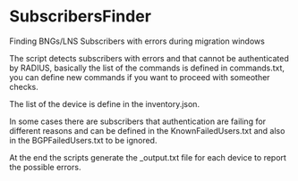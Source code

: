 # SubscribersFinder
Finding BNGs/LNS Subscribers with errors during migration windows

The script detects subscribers with errors and that cannot be authenticated by RADIUS, basically the list of the commands is defined in commands.txt, you can define new commands if you want to proceed with someother checks.

The list of the device is define in the inventory.json.

In some cases there are subscribers that authentication are failing for different reasons and can be defined in the KnownFailedUsers.txt and also in the BGPFailedUsers.txt to be ignored.

At the end the scripts generate the <DEVICE>_output.txt file for each device to report the possible errors.
